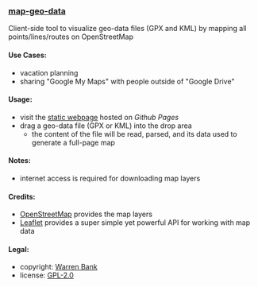 ### [map-geo-data](https://github.com/warren-bank/map-geo-data)

Client-side tool to visualize geo-data files (GPX and KML) by mapping all points/lines/routes on OpenStreetMap

#### Use Cases:

* vacation planning
* sharing "Google My Maps" with people outside of "Google Drive"

#### Usage:

* visit the [static webpage](https://warren-bank.github.io/map-geo-data/) hosted on _Github Pages_
* drag a geo-data file (GPX or KML) into the drop area
  * the content of the file will be read, parsed, and its data used to generate a full-page map

#### Notes:

* internet access is required for downloading map layers

#### Credits:

* [OpenStreetMap](https://www.openstreetmap.org/) provides the map layers
* [Leaflet](https://github.com/Leaflet/Leaflet) provides a super simple yet powerful API for working with map data

#### Legal:

* copyright: [Warren Bank](https://github.com/warren-bank)
* license: [GPL-2.0](https://www.gnu.org/licenses/old-licenses/gpl-2.0.txt)
